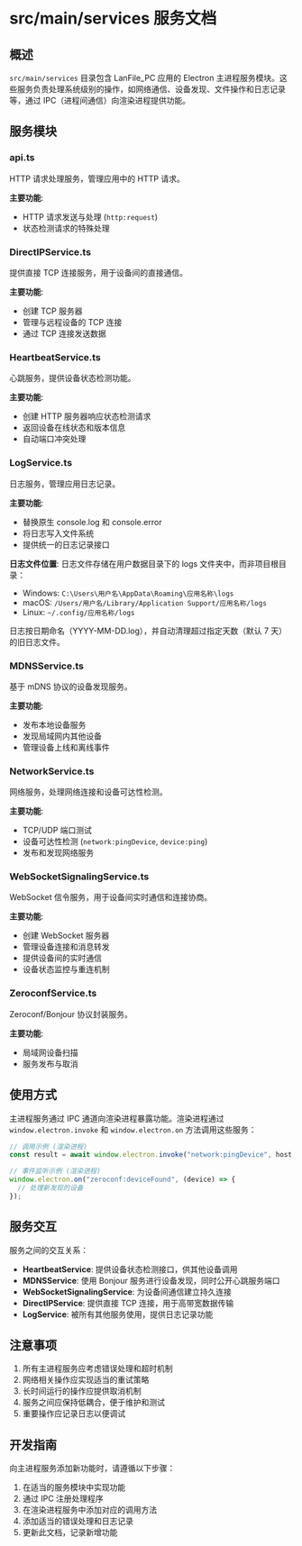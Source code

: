 # src/main/services 服务文档

## 概述

`src/main/services` 目录包含 LanFile_PC 应用的 Electron 主进程服务模块。这些服务负责处理系统级别的操作，如网络通信、设备发现、文件操作和日志记录等，通过 IPC（进程间通信）向渲染进程提供功能。

## 服务模块

### api.ts

HTTP 请求处理服务，管理应用中的 HTTP 请求。

**主要功能**:

- HTTP 请求发送与处理 (`http:request`)
- 状态检测请求的特殊处理

### DirectIPService.ts

提供直接 TCP 连接服务，用于设备间的直接通信。

**主要功能**:

- 创建 TCP 服务器
- 管理与远程设备的 TCP 连接
- 通过 TCP 连接发送数据

### HeartbeatService.ts

心跳服务，提供设备状态检测功能。

**主要功能**:

- 创建 HTTP 服务器响应状态检测请求
- 返回设备在线状态和版本信息
- 自动端口冲突处理

### LogService.ts

日志服务，管理应用日志记录。

**主要功能**:

- 替换原生 console.log 和 console.error
- 将日志写入文件系统
- 提供统一的日志记录接口

**日志文件位置**:
日志文件存储在用户数据目录下的 logs 文件夹中，而非项目根目录：

- Windows: `C:\Users\用户名\AppData\Roaming\应用名称\logs`
- macOS: `/Users/用户名/Library/Application Support/应用名称/logs`
- Linux: `~/.config/应用名称/logs`

日志按日期命名（YYYY-MM-DD.log），并自动清理超过指定天数（默认 7 天）的旧日志文件。

### MDNSService.ts

基于 mDNS 协议的设备发现服务。

**主要功能**:

- 发布本地设备服务
- 发现局域网内其他设备
- 管理设备上线和离线事件

### NetworkService.ts

网络服务，处理网络连接和设备可达性检测。

**主要功能**:

- TCP/UDP 端口测试
- 设备可达性检测 (`network:pingDevice`, `device:ping`)
- 发布和发现网络服务

### WebSocketSignalingService.ts

WebSocket 信令服务，用于设备间实时通信和连接协商。

**主要功能**:

- 创建 WebSocket 服务器
- 管理设备连接和消息转发
- 提供设备间的实时通信
- 设备状态监控与重连机制

### ZeroconfService.ts

Zeroconf/Bonjour 协议封装服务。

**主要功能**:

- 局域网设备扫描
- 服务发布与取消

## 使用方式

主进程服务通过 IPC 通道向渲染进程暴露功能。渲染进程通过 `window.electron.invoke` 和 `window.electron.on` 方法调用这些服务：

```typescript
// 调用示例 (渲染进程)
const result = await window.electron.invoke("network:pingDevice", host, port);

// 事件监听示例 (渲染进程)
window.electron.on("zeroconf:deviceFound", (device) => {
  // 处理新发现的设备
});
```

## 服务交互

服务之间的交互关系：

- **HeartbeatService**: 提供设备状态检测接口，供其他设备调用
- **MDNSService**: 使用 Bonjour 服务进行设备发现，同时公开心跳服务端口
- **WebSocketSignalingService**: 为设备间通信建立持久连接
- **DirectIPService**: 提供直接 TCP 连接，用于高带宽数据传输
- **LogService**: 被所有其他服务使用，提供日志记录功能

## 注意事项

1. 所有主进程服务应考虑错误处理和超时机制
2. 网络相关操作应实现适当的重试策略
3. 长时间运行的操作应提供取消机制
4. 服务之间应保持低耦合，便于维护和测试
5. 重要操作应记录日志以便调试

## 开发指南

向主进程服务添加新功能时，请遵循以下步骤：

1. 在适当的服务模块中实现功能
2. 通过 IPC 注册处理程序
3. 在渲染进程服务中添加对应的调用方法
4. 添加适当的错误处理和日志记录
5. 更新此文档，记录新增功能
